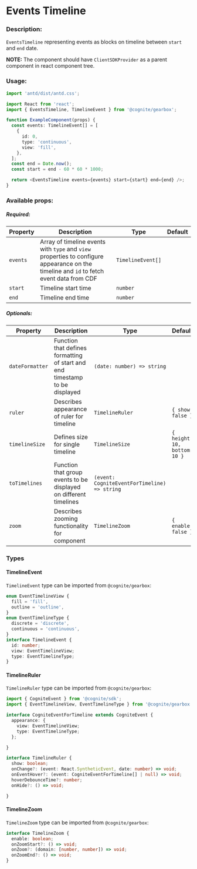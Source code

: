 # Events Timeline

<!-- STORY -->

### Description:

`EventsTimeline` representing events as blocks on timeline between `start` and `end` date.

**NOTE:** The component should have `ClientSDKProvider` as a parent component in react component tree.

### Usage:

```typescript jsx
import 'antd/dist/antd.css';

import React from 'react';
import { EventsTimeline, TimelineEvent } from '@cognite/gearbox';

function ExampleComponent(props) {
  const events: TimelineEvent[] = [
    {
      id: 0,
      type: 'continuous',
      view: 'fill',
    },
  ];
  const end = Date.now();
  const start = end - 60 * 60 * 1000;

  return <EventsTimeline events={events} start={start} end={end} />;
}
```

### Available props:

##### Required:

| Property | Description                                                                                                                              | Type              | Default |
| -------- | ---------------------------------------------------------------------------------------------------------------------------------------- | ----------------- | ------- |
| `events` | Array of timeline events with `type` and `view` properties to configure appearance on the timeline and `id` to fetch event data from CDF | `TimelineEvent[]` |         |
| `start`  | Timeline start time                                                                                                                      | `number`          |         |
| `end`    | Timeline end time                                                                                                                        | `number`          |         |

##### Optionals:

| Property        | Description                                                                 | Type                                         | Default                      |
| --------------- | --------------------------------------------------------------------------- | -------------------------------------------- | ---------------------------- |
| `dateFormatter` | Function that defines formatting of start and end timestamp to be displayed | `(date: number) => string`                   |                              |
| `ruler`         | Describes appearance of ruler for timeline                                  | `TimelineRuler`                              | `{ show: false }`            |
| `timelineSize`  | Defines size for single timeline                                            | `TimelineSize`                               | `{ height: 10, bottom: 10 }` |
| `toTimelines`   | Function that group events to be displayed on different timelines           | `(event: CogniteEventForTimeline) => string` |                              |
| `zoom`          | Describes zooming functionality for component                               | `TimelineZoom`                               | `{ enable: false }`          |

### Types

#### TimelineEvent

`TimelineEvent` type can be imported from `@cognite/gearbox`:

```typescript
enum EventTimelineView {
  fill = 'fill',
  outline = 'outline',
}
enum EventTimelineType {
  discrete = 'discrete',
  continuous = 'continuous',
}
interface TimelineEvent {
  id: number;
  view: EventTimelineView;
  type: EventTimelineType;
}
```

#### TimelineRuler

`TimelineRuler` type can be imported from `@cognite/gearbox`:

```typescript
import { CogniteEvent } from '@cognite/sdk';
import { EventTimelineView, EventTimelineType } from '@cognite/gearbox';

interface CogniteEventForTimeline extends CogniteEvent {
  appearance: {
    view: EventTimelineView;
    type: EventTimelineType;
  };

}

interface TimelineRuler {
  show: boolean;
  onChange?: (event: React.SyntheticEvent, date: number) => void;
  onEventHover?: (event: CogniteEventForTimeline[] | null) => void;
  hoverDebounceTime?: number;
  onHide?: () => void;

}
```

#### TimelineZoom

`TimelineZoom` type can be imported from `@cognite/gearbox`:

```typescript jsx
interface TimelineZoom {
  enable: boolean;
  onZoomStart?: () => void;
  onZoom?: (domain: [number, number]) => void;
  onZoomEnd?: () => void;
}
```
